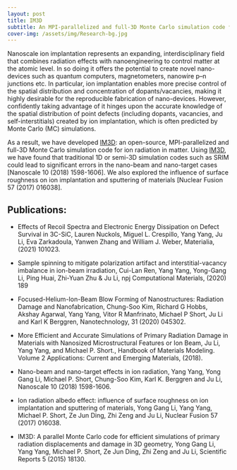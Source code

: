 ```yaml
---
layout: post
title: IM3D
subtitle: An MPI-parallelized and full-3D Monte Carlo simulation code for ion radiation in matter
cover-img: /assets/img/Research-bg.jpg
---
```



Nanoscale ion implantation represents an expanding, interdisciplinary field that combines radiation effects with nanoengineering to control matter at the atomic level. In so doing it offers the potential to create novel nano-devices such as quantum computers, magnetometers, nanowire p–n junctions etc. In particular, ion implantation enables more precise control of the spatial distribution and concentration of dopants/vacancies, making it highly desirable for the reproducible fabrication of nano-devices. However, confidently taking advantage of it hinges upon the accurate knowledge of the spatial distribution of point defects (including dopants, vacancies, and self-interstitials) created by ion implantation, which is often predicted by Monte Carlo (MC) simulations.

As a result, we have developed [IM3D](http://li.mit.edu/im3d/): an open-source, MPI-parallelized and full-3D Monte Carlo simulation code for ion radiation in matter. Using [IM3D](http://li.mit.edu/im3d/), we have found that traditional 1D or semi-3D simulation codes such as SRIM could lead to significant errors in the nano-beam and nano-target cases [Nanoscale 10 (2018) 1598-1606]. We also explored the influence of surface roughness on ion implantation and sputtering of materials [Nuclear Fusion 57 (2017) 016038].

## Publications:


- Effects of Recoil Spectra and Electronic Energy Dissipation on Defect Survival in 3C-SiC, Lauren Nuckols, Miguel L. Crespillo, Yang Yang, Ju Li, Eva Zarkadoula, Yanwen Zhang and William J. Weber, Materialia, (2021) 101023.

- Sample spinning to mitigate polarization artifact and interstitial-vacancy imbalance in ion-beam irradiation, Cui-Lan Ren, Yang Yang, Yong-Gang Li, Ping Huai, Zhi-Yuan Zhu & Ju Li, npj Computational Materials, (2020) 189

- Focused-Helium-Ion-Beam Blow Forming of Nanostructures: Radiation Damage and Nanofabrication, Chung-Soo Kim, Richard G Hobbs, Akshay Agarwal, Yang Yang, Vitor R Manfrinato, Michael P Short, Ju Li and Karl K Berggren, Nanotechnology, 31 (2020) 045302.

- More Efficient and Accurate Simulations of Primary Radiation Damage in Materials with Nanosized Microstructural Features or Ion Beam, Ju Li, Yang Yang, and Michael P. Short., Handbook of Materials Modeling. Volume 2 Applications: Current and Emerging Materials, (2018).

- Nano-beam and nano-target effects in ion radiation, Yang Yang, Yong Gang Li, Michael P. Short, Chung-Soo Kim, Karl K. Berggren and Ju Li, Nanoscale 10 (2018) 1598-1606.

- Ion radiation albedo effect: influence of surface roughness on ion implantation and sputtering of materials, Yong Gang Li, Yang Yang, Michael P. Short, Ze Jun Ding, Zhi Zeng and Ju Li, Nuclear Fusion 57 (2017) 016038.

- IM3D: A parallel Monte Carlo code for efficient simulations of primary radiation displacements and damage in 3D geometry, Yong Gang Li, Yang Yang, Michael P. Short, Ze Jun Ding, Zhi Zeng and Ju Li, Scientific Reports 5 (2015) 18130.
